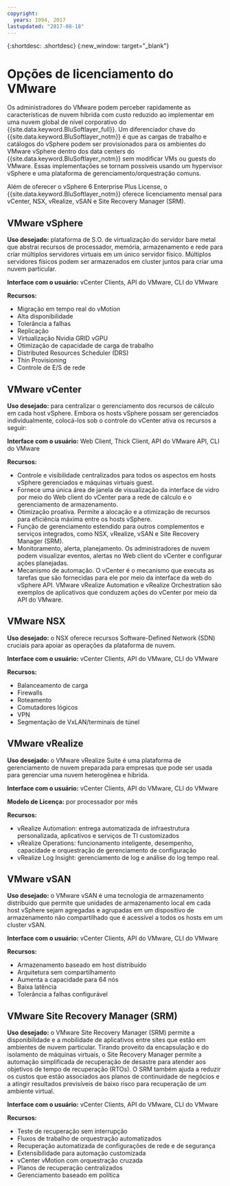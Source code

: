 ```yaml
---
copyright:
  years: 1994, 2017
lastupdated: "2017-08-18"
---
```


{:shortdesc: .shortdesc}
{:new_window: target="_blank"}

# Opções de licenciamento do VMware 

Os administradores do VMware podem perceber rapidamente as características de nuvem híbrida com custo reduzido ao implementar em uma nuvem global de nível corporativo do {{site.data.keyword.BluSoftlayer_full}}. Um diferenciador chave do {{site.data.keyword.BluSoftlayer_notm}} é que as cargas de trabalho e catálogos do vSphere podem ser provisionados para os ambientes do VMware vSphere dentro dos data centers do {{site.data.keyword.BluSoftlayer_notm}} sem modificar VMs ou guests do VMware. Essas implementações se tornam possíveis usando um hypervisor vSphere e uma plataforma de gerenciamento/orquestração comuns.

Além de oferecer o vSphere 6 Enterprise Plus License, o {{site.data.keyword.BluSoftlayer_notm}} oferece licenciamento mensal para vCenter, NSX, vRealize, vSAN e Site Recovery Manager (SRM).

## VMware vSphere

**Uso desejado:** plataforma de S.O. de virtualização do servidor bare metal que abstrai recursos de processador, memória, armazenamento e rede para criar múltiplos servidores virtuais em um único servidor físico. Múltiplos servidores físicos podem ser armazenados em cluster juntos para criar uma nuvem particular.

**Interface com o usuário:** vCenter Clients, API do VMware, CLI do VMware

**Recursos:**
* Migração em tempo real do vMotion
* Alta disponibilidade
* Tolerância a falhas
* Replicação
* Virtualização Nvidia GRID vGPU
* Otimização de capacidade de carga de trabalho
* Distributed Resources Scheduler (DRS)
* Thin Provisioning
* Controle de E/S de rede

## VMware vCenter

**Uso desejado:** para centralizar o gerenciamento dos recursos de cálculo em cada host vSphere. Embora os hosts vSphere possam ser gerenciados individualmente, colocá-los sob o controle do vCenter ativa os recursos a seguir:

**Interface com o usuário:** Web Client, Thick Client, API do VMware API, CLI do VMware

**Recursos:**
* Controle e visibilidade centralizados para todos os aspectos em hosts vSphere gerenciados e máquinas virtuais guest.
* Fornece uma única área de janela de visualização da interface de vidro por meio do Web client do vCenter para a rede de cálculo e o gerenciamento de armazenamento.
* Otimização proativa. Permite a alocação e a otimização de recursos para eficiência máxima entre os hosts vSphere.
* Função de gerenciamento estendido para outros complementos e serviços integrados, como NSX, vRealize, vSAN e Site Recovery Manager (SRM).
* Monitoramento, alerta, planejamento. Os administradores de nuvem podem visualizar eventos, alertas no Web client do vCenter e configurar ações planejadas.
* Mecanismo de automação. O vCenter é o mecanismo que executa as tarefas que são fornecidas para ele por meio da interface da web do vSphere API. VMware vRealize Automation e vRealize Orchestration são exemplos de aplicativos que conduzem ações do vCenter por meio da API do VMware.

## VMware NSX

**Uso desejado:** o NSX oferece recursos Software-Defined Network (SDN) cruciais para apoiar as operações da plataforma de nuvem.

**Interface com o usuário:** vCenter Clients, API do VMware, CLI do VMware

**Recursos:**
* Balanceamento de carga
* Firewalls
* Roteamento
* Comutadores lógicos
* VPN
* Segmentação de VxLAN/terminais de túnel

## VMware vRealize

**Uso desejado:** o VMware vRealize Suite é uma plataforma de gerenciamento de nuvem preparada para empresas que pode ser usada para gerenciar uma nuvem heterogênea e híbrida.

**Interface com o usuário:** vCenter Clients, API do VMware, CLI do VMware

**Modelo de Licença:** por processador por mês

**Recursos:**
* vRealize Automation: entrega automatizada de infraestrutura personalizada, aplicativos e serviços de TI customizados
* vRealize Operations: funcionamento inteligente, desempenho, capacidade e orquestração de gerenciamento de configuração
* vRealize Log Insight: gerenciamento de log e análise do log tempo real.

## VMware vSAN

**Uso desejado:** o VMware vSAN é uma tecnologia de armazenamento distribuído que permite que unidades de armazenamento local em cada host vSphere sejam agregadas e agrupadas em um dispositivo de armazenamento não compartilhado que é acessível a todos os hosts em um cluster vSAN.

**Interface com o usuário:** vCenter Clients, API do VMware, CLI do VMware

**Recursos:**
* Armazenamento baseado em host distribuído
* Arquitetura sem compartilhamento
* Aumenta a capacidade para 64 nós
* Baixa latência
* Tolerância a falhas configurável

## VMware Site Recovery Manager (SRM)

**Uso desejado:** o VMware Site Recovery Manager (SRM) permite a disponibilidade e a mobilidade de aplicativos entre sites que estão em ambientes de nuvem particular. Tirando proveito da encapsulação e do isolamento de máquinas virtuais, o Site Recovery Manager permite a automação simplificada de recuperação de desastre para atender aos objetivos de tempo de recuperação (RTOs). O SRM também ajuda a reduzir os custos que estão associados aos planos de continuidade de negócios e a atingir resultados previsíveis de baixo risco para recuperação de um ambiente virtual.

**Interface com o usuário:** vCenter Clients, API do VMware, CLI do VMware

**Recursos:**
* Teste de recuperação sem interrupção
* Fluxos de trabalho de orquestração automatizados
* Recuperação automatizada de configurações de rede e de segurança
* Extensibilidade para automação customizada
* vCenter vMotion com orquestração cruzada
* Planos de recuperação centralizados
* Gerenciamento baseado em política
